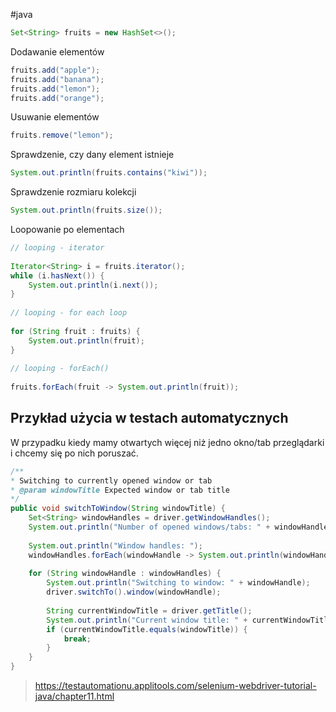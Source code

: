#java 

```java
Set<String> fruits = new HashSet<>();
```

Dodawanie elementów
```java
fruits.add("apple");  
fruits.add("banana");  
fruits.add("lemon");  
fruits.add("orange");
```

Usuwanie elementów
```java
fruits.remove("lemon");
```

Sprawdzenie, czy dany element istnieje
```java
System.out.println(fruits.contains("kiwi"));
```

Sprawdzenie rozmiaru kolekcji
```java
System.out.println(fruits.size());
```

Loopowanie po elementach
```java
// looping - iterator  
  
Iterator<String> i = fruits.iterator();  
while (i.hasNext()) {  
    System.out.println(i.next());  
}  
  
// looping - for each loop  
  
for (String fruit : fruits) {  
    System.out.println(fruit);  
}  
  
// looping - forEach()
  
fruits.forEach(fruit -> System.out.println(fruit));
```

## Przykład użycia w testach automatycznych

W przypadku kiedy mamy otwartych więcej niż jedno okno/tab przeglądarki i chcemy się po nich poruszać.

```java
/**
* Switching to currently opened window or tab 
* @param windowTitle Expected window or tab title
*/
public void switchToWindow(String windowTitle) {  
    Set<String> windowHandles = driver.getWindowHandles();  
    System.out.println("Number of opened windows/tabs: " + windowHandles.size());  
  
    System.out.println("Window handles: ");  
    windowHandles.forEach(windowHandle -> System.out.println(windowHandle));  
  
    for (String windowHandle : windowHandles) {  
        System.out.println("Switching to window: " + windowHandle);  
        driver.switchTo().window(windowHandle);  
  
        String currentWindowTitle = driver.getTitle();  
        System.out.println("Current window title: " + currentWindowTitle);  
        if (currentWindowTitle.equals(windowTitle)) {  
            break;  
        }  
    }  
}
```
> https://testautomationu.applitools.com/selenium-webdriver-tutorial-java/chapter11.html
